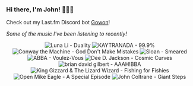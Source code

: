 ### Hi there, I'm John! 🏄🏻‍♂️

Check out my Last.fm Discord bot [Gowon](http://gowon.ca)!

_Some of the music I've been listening to recently!_


<!-- lastfm -->
<p align="center"><img src="https://lastfm.freetls.fastly.net/i/u/64s/e2d9406b85d2f39e97f4f435cd6ba722.jpg" title="Luna Li - Duality"> <img src="https://lastfm.freetls.fastly.net/i/u/64s/bd7b76156eb091bc81e505e742d30e91.png" title="KAYTRANADA - 99.9%"> <img src="https://lastfm.freetls.fastly.net/i/u/64s/8486c4b1432b6a979a4e16543f769ac3.jpg" title="Conway the Machine - God Don't Make Mistakes"> <img src="https://lastfm.freetls.fastly.net/i/u/64s/ee95b97e8a1d4167b7d2f8e9220475e7.png" title="Sloan - Smeared"> <img src="https://lastfm.freetls.fastly.net/i/u/64s/d84bfbc85d894d51b4a845d0f5472109.png" title="ABBA - Voulez-Vous"> <img src="https://lastfm.freetls.fastly.net/i/u/64s/9ccedf76a709781330e9ab3fac6aad38.jpg" title="Dee D. Jackson - Cosmic Curves"> <img src="https://lastfm.freetls.fastly.net/i/u/64s/ab6664965e6c3ec2ba2feaa524f1e187.png" title="brian david gilbert - AAAH!BBA"> <img src="https://lastfm.freetls.fastly.net/i/u/64s/e570264f67551cdd6dc8714460a98e6f.jpg" title="King Gizzard & The Lizard Wizard - Fishing for Fishies"> <img src="https://lastfm.freetls.fastly.net/i/u/64s/972dcdb451c6355b623ba4b9bd103d1e.jpg" title="Open Mike Eagle - A Special Episode"> <img src="https://lastfm.freetls.fastly.net/i/u/64s/69755fdd7532efee2811bb5cc81e0dc7.jpg" title="John Coltrane - Giant Steps"> </p>
